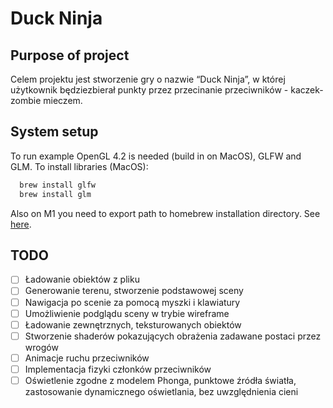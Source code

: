 # Duck Ninja

## Purpose of project

Celem projektu jest stworzenie gry o nazwie “Duck Ninja”, w której użytkownik będziezbierał punkty przez przecinanie przeciwników - kaczek-zombie mieczem.

## System setup

To run example OpenGL 4.2 is needed (build in on MacOS), GLFW and GLM.
To install libraries (MacOS):

```bash
  brew install glfw
  brew install glm
```

Also on M1 you need to export path to homebrew installation directory.
See [here](https://stackoverflow.com/questions/67373307/macos-m1-fatal-error-glfw-glfw3-h-file-not-found).

## TODO

- [ ] Ładowanie obiektów z pliku
- [ ] Generowanie terenu, stworzenie podstawowej sceny
- [ ] Nawigacja po scenie za pomocą myszki i klawiatury
- [ ] Umożliwienie podglądu sceny w trybie wireframe
- [ ] Ładowanie zewnętrznych, teksturowanych obiektów
- [ ] Stworzenie shaderów pokazujących obrażenia zadawane postaci przez wrogów
- [ ] Animacje ruchu przeciwników
- [ ] Implementacja fizyki członków przeciwników
- [ ] Oświetlenie zgodne z modelem Phonga, punktowe źródła światła, zastosowanie dynamicznego oświetlania, bez uwzględnienia cieni
